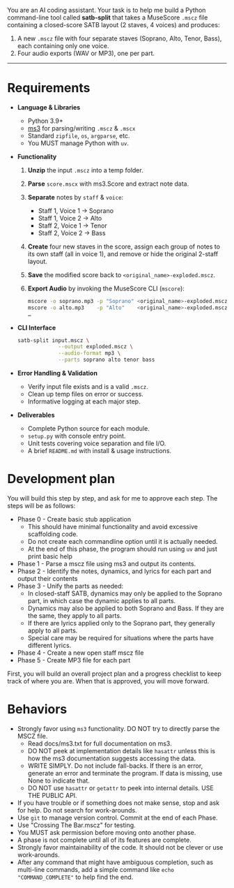 You are an AI coding assistant. Your task is to help me build a Python command-line tool called **satb-split** that takes a MuseScore `.mscz` file containing a closed-score SATB layout (2 staves, 4 voices) and produces:

1. A new `.mscz` file with four separate staves (Soprano, Alto, Tenor, Bass), each containing only one voice.
2. Four audio exports (WAV or MP3), one per part.

---

# Requirements

* **Language & Libraries**

  * Python 3.9+
  * [ms3](https://github.com/johentsch/ms3) for parsing/writing `.mscz` & `.mscx`
  * Standard `zipfile`, `os`, `argparse`, etc.
  * You MUST manage Python with `uv`.

* **Functionality**

  1. **Unzip** the input `.mscz` into a temp folder.
  2. **Parse** `score.mscx` with ms3.Score and extract note data.
  3. **Separate** notes by `staff` & `voice`:

     * Staff 1, Voice 1 → Soprano
     * Staff 1, Voice 2 → Alto
     * Staff 2, Voice 1 → Tenor
     * Staff 2, Voice 2 → Bass
  4. **Create** four new staves in the score, assign each group of notes to its own staff (all in voice 1), and remove or hide the original 2-staff layout.
  5. **Save** the modified score back to `<original_name>-exploded.mscz`.
  6. **Export Audio** by invoking the MuseScore CLI (`mscore`):

     ```bash
     mscore -o soprano.mp3 -p "Soprano" <original_name>-exploded.mscz
     mscore -o alto.mp3    -p "Alto"    <original_name>-exploded.mscz
     …  
     ```

* **CLI Interface**

  ```bash
  satb-split input.mscz \
               --output exploded.mscz \
               --audio-format mp3 \
               --parts soprano alto tenor bass
  ```

* **Error Handling & Validation**

  * Verify input file exists and is a valid `.mscz`.
  * Clean up temp files on error or success.
  * Informative logging at each major step.

* **Deliverables**

  * Complete Python source for each module.
  * `setup.py` with console entry point.
  * Unit tests covering voice separation and file I/O.
  * A brief `README.md` with install & usage instructions.

# Development plan

You will build this step by step, and ask for me to approve each step. The steps will be as follows:

* Phase 0 - Create basic stub application
  * This should have minimal functionality and avoid excessive scaffolding code.
  * Do not create each commandline option until it is actually needed.
  * At the end of this phase, the program should run using `uv` and just print basic help
* Phase 1 - Parse a mscz file using ms3 and output its contents.
* Phase 2 - Identify the notes, dynamics, and lyrics for each part and output their contents
* Phase 3 - Unify the parts as needed:
  * In closed-staff SATB, dynamics may only be applied to the Soprano part, in which case the dynamic applies to all parts.
  * Dynamics may also be applied to both Soprano and Bass. If they are the same, they apply to all parts.
  * If there are lyrics applied only to the Soprano part, they generally apply to all parts.
  * Special care may be required for situations where the parts have different lyrics.
* Phase 4 - Create a new open staff mscz file
* Phase 5 - Create MP3 file for each part

First, you will build an overall project plan and a progress checklist to keep track of where you are.
When that is approved, you will move forward.

# Behaviors

* Strongly favor using `ms3` functionality. DO NOT try to directly parse the MSCZ file.
  * Read docs/ms3.txt for full documentation on ms3.
  * DO NOT peek at implementation details like `hasattr` unless this is how the ms3 documentation suggests accessing the data.
  * WRITE SIMPLY. Do not include fall-backs. If there is an error, generate an error and terminate the program. If data is missing, use None to indicate that.
  * DO NOT use `hasattr` or `getattr` to peek into internal details. USE THE PUBLIC API.
* If you have trouble or if something does not make sense, stop and ask for help. Do not search for work-arounds.
* Use `git` to manage version control. Commit at the end of each Phase.
* Use "Crossing The Bar.mscz" for testing.
* You MUST ask permission before moving onto another phase.
* A phase is not complete until all of its features are complete.
* Strongly favor maintainability of the code. It should not be clever or use work-arounds.
* After any command that might have ambiguous completion, such as multi-line commands, add a simple command like `echo "COMMAND_COMPLETE"` to help find the end.